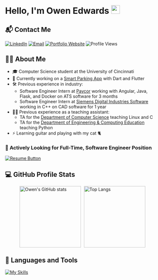 # Hello, I'm Owen Edwards <img src="https://media.giphy.com/media/hvRJCLFzcasrR4ia7z/giphy.gif" width="28px" height="28px">

## 📬 Contact Me

[![LinkedIn](https://img.shields.io/badge/-LinkedIn-blue?style=flat&logo=Linkedin&logoColor=white)](https://www.linkedin.com/in/edwardoa/)
[![Email](https://img.shields.io/badge/-Email-%230077B3?style=flat&logo=gmail&logoColor=white)](mailto:edwardoa@mail.uc.edu)
[![Portfolio Website](https://img.shields.io/badge/Portfolio%20Website-4D8CFF?style=flat&logo=vercel)](https://owen-edwards.vercel.app/)
![Profile Views](https://komarev.com/ghpvc/?username=OwenAEdwards&color=FFA500)

## 👨‍💻 About Me

- 🎓 Computer Science student at the University of Cincinnati
- 🚗 Currently working on a [Smart Parking App](https://github.com/OwenAEdwards/SmartParking) with Dart and Flutter
- 🛠️ Previous experience in industry:
  - Software Engineer Intern at [Paycor](https://www.paycor.com/) working with Angular, Java, Flask, and Docker on ATS software for 3 months
  - Software Engineer Intern at [Siemens Digital Industries Software](https://plm.sw.siemens.com/en-US/nx/) working in C++ on CAD software for 1 year
- 👨‍🏫 Previous experience as a teaching assistant:
  - TA for the [Department of Computer Science](https://ceas.uc.edu/academics/departments/computer-science.html) teaching Linux and C
  - TA for the [Department of Engineering & Computing Education](https://ceas.uc.edu/academics/departments/engineering-education.html) teaching Python
- ⚡ Learning guitar and playing with my cat 🐈

### 💼 **Actively Looking for Full-Time, Software Engineer Position**

[![Resume Button](https://img.shields.io/badge/View%20My%20Resume-blue?style=for-the-badge)](./CS_Resume_Owen_Edwards.pdf)

## 💻 GitHub Profile Stats

<div style="display: flex; justify-content: center; gap: 10px;">
  <img src="https://github-readme-stats.vercel.app/api?username=OwenAEdwards&show_icons=true&theme=radical&hide_rank=true" alt="Owen's GitHub stats" style="height: 200px;" />
  <img src="https://github-readme-stats.vercel.app/api/top-langs/?username=OwenAEdwards&layout=compact&theme=radical" alt="Top Langs" style="height: 200px;" />
</div>

## 🧰 Languages and Tools

[![My Skills](https://skillicons.dev/icons?i=html,css,js,ts,cs,java,py,go,bash,kotlin,dart,cpp,react,angular,nodejs,dotnet,flask,spring,materialui,tailwind,flutter,docker,kubernetes,aws,azure,linux,mongodb,mysql,postgres,notion,postman,idea,androidstudio&perline=11)](https://skillicons.dev)

